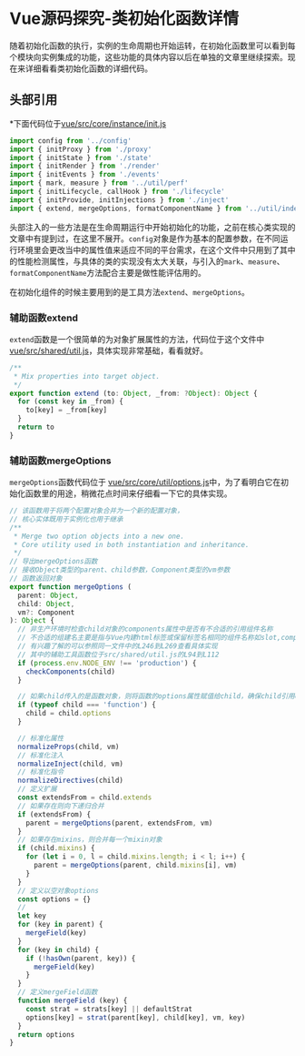 # Vue源码探究-类初始化函数详情

随着初始化函数的执行，实例的生命周期也开始运转，在初始化函数里可以看到每个模块向实例集成的功能，这些功能的具体内容以后在单独的文章里继续探索。现在来详细看看类初始化函数的详细代码。

## 头部引用
*下面代码位于[vue/src/core/instance/init.js](https://github.com/vuejs/vue/blob/v2.5.17-beta.0/src/core/instance/init.js)

```js
import config from '../config'
import { initProxy } from './proxy'
import { initState } from './state'
import { initRender } from './render'
import { initEvents } from './events'
import { mark, measure } from '../util/perf'
import { initLifecycle, callHook } from './lifecycle'
import { initProvide, initInjections } from './inject'
import { extend, mergeOptions, formatComponentName } from '../util/index'
```
头部注入的一些方法是在生命周期运行中开始初始化的功能，之前在核心类实现的文章中有提到过，在这里不展开。`config`对象是作为基本的配置参数，在不同运行环境里会更改当中的属性值来适应不同的平台需求，在这个文件中只用到了其中的性能检测属性，与具体的类的实现没有太大关联，与引入的`mark`、`measure`、`formatComponentName`方法配合主要是做性能评估用的。

在初始化组件的时候主要用到的是工具方法`extend`、`mergeOptions`。

### 辅助函数extend
`extend`函数是一个很简单的为对象扩展属性的方法，代码位于这个文件中[vue/src/shared/util.js](https://github.com/vuejs/vue/blob/v2.5.17-beta.0/src/shared/util.js)，具体实现非常基础，看看就好。
```js
/**
 * Mix properties into target object.
 */
export function extend (to: Object, _from: ?Object): Object {
  for (const key in _from) {
    to[key] = _from[key]
  }
  return to
}
```

### 辅助函数mergeOptions
`mergeOptions`函数代码位于
[vue/src/core/util/options.js](https://github.com/vuejs/vue/blob/v2.5.17-beta.0/src/core/util/options.js)中，为了看明白它在初始化函数里的用途，稍微花点时间来仔细看一下它的具体实现。
```js
// 该函数用于将两个配置对象合并为一个新的配置对象，
// 核心实体既用于实例化也用于继承
/**
 * Merge two option objects into a new one.
 * Core utility used in both instantiation and inheritance.
 */
// 导出mergeOptions函数
// 接收Object类型的parent、child参数，Component类型的vm参数
// 函数返回对象
export function mergeOptions (
  parent: Object,
  child: Object,
  vm?: Component
): Object {
  // 非生产环境时检查child对象的components属性中是否有不合适的引用组件名称
  // 不合适的组建名主要是指与Vue内建html标签或保留标签名相同的组件名称如slot,component
  // 有兴趣了解的可以参照同一文件中的L246到L269查看具体实现
  // 其中的辅助工具函数位于src/shared/util.js的L94到L112
  if (process.env.NODE_ENV !== 'production') {
    checkComponents(child)
  }

  // 如果child传入的是函数对象，则将函数的options属性赋值给child，确保child引用options
  if (typeof child === 'function') {
    child = child.options
  }

  // 标准化属性
  normalizeProps(child, vm)
  // 标准化注入
  normalizeInject(child, vm)
  // 标准化指令
  normalizeDirectives(child)
  // 定义扩展
  const extendsFrom = child.extends
  // 如果存在则向下递归合并
  if (extendsFrom) {
    parent = mergeOptions(parent, extendsFrom, vm)
  }
  // 如果存在mixins，则合并每一个mixin对象
  if (child.mixins) {
    for (let i = 0, l = child.mixins.length; i < l; i++) {
      parent = mergeOptions(parent, child.mixins[i], vm)
    }
  }
  // 定义以空对象options
  const options = {}
  // 
  let key
  for (key in parent) {
    mergeField(key)
  }
  for (key in child) {
    if (!hasOwn(parent, key)) {
      mergeField(key)
    }
  }
  // 定义mergeField函数
  function mergeField (key) {
    const strat = strats[key] || defaultStrat
    options[key] = strat(parent[key], child[key], vm, key)
  }
  return options
}
```

